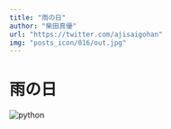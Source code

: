```yaml
---
title: "雨の日"
author: "柴田真優"
url: "https://twitter.com/ajisaigohan"
img: "posts_icon/016/out.jpg"
---
```


# 雨の日

![python](https://i.imgur.com/AAJX4Gx.jpg)
